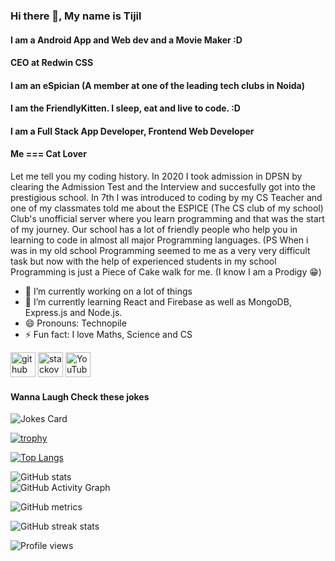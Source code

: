 ### Hi there 👋, My name is Tijil 
#### I am a Android App and Web dev and a Movie Maker :D
#### CEO at Redwin CSS 
#### I am an eSpician (A member at one of the leading tech clubs in Noida)
#### I am the FriendlyKitten. I sleep, eat and live to code. :D
#### I am a Full Stack App Developer, Frontend Web Developer
#### Me === Cat Lover

Let me tell you my coding history. In 2020 I took admission in DPSN by clearing the Admission Test and the Interview and succesfully got into the prestigious school. In 7th I was introduced to coding by my CS Teacher and one of my classmates told me about the ESPICE (The CS club of my school) Club's unofficial server where you learn programming and that was the start of my journey. Our school has a lot of friendly people who help you in learning to code in almost all major Programming languages.
(PS When i was in my old school Programming seemed to me as a very very difficult task but now with the help of experienced students in my school Programming is just a Piece of Cake walk for me. (I know I am a Prodigy 😁)


- 🔭 I’m currently working on a lot of things
- 🌱 I’m currently learning React and Firebase as well as MongoDB, Express.js and Node.js.
- 😄 Pronouns: Technopile 
- ⚡ Fun fact: I love Maths, Science and CS 

[<img src='https://cdn.jsdelivr.net/npm/simple-icons@3.0.1/icons/github.svg' alt='github' height='40'>](https://github.com/Tijil2111)  [<img src='https://cdn.jsdelivr.net/npm/simple-icons@3.0.1/icons/stackoverflow.svg' alt='stackoverflow' height='40'>](https://stackoverflow.com/users/16364910/tijil2111)  [<img src='https://cdn.jsdelivr.net/npm/simple-icons@3.0.1/icons/youtube.svg' alt='YouTube' height='40'>](https://www.youtube.com/channel/UC-BQdiPl1XQFxdzq63S4v6Q)  
<!-- Markdown -->

#### Wanna Laugh Check these jokes
![Jokes Card](https://readme-jokes.vercel.app/api)


[![trophy](https://github-profile-trophy.vercel.app/?username=Tijil2111)](https://github.com/ryo-ma/github-profile-trophy)

[![Top Langs](https://github-readme-stats.vercel.app/api/top-langs/?username=Tijil2111&layout=compact)](https://github.com/anuraghazra/github-readme-stats)

![GitHub stats](https://github-readme-stats.vercel.app/api?username=Tijil2111&show_icons=true)  
![GitHub Activity Graph](https://activity-graph.herokuapp.com/graph?username=Tijil2111)  


![GitHub metrics](https://metrics.lecoq.io/Tijil2111)  

![GitHub streak stats](https://github-readme-streak-stats.herokuapp.com/?user=Tijil2111)  

![Profile views](https://gpvc.arturio.dev/Tijil2111) 
